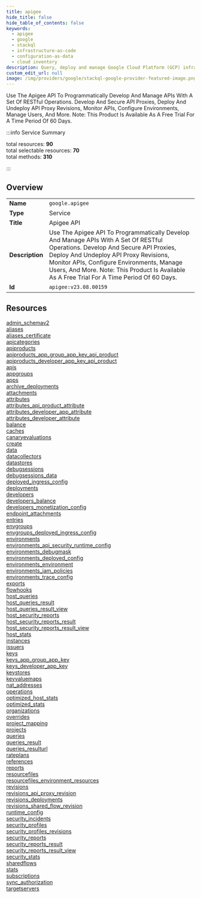 ```yaml
---
title: apigee
hide_title: false
hide_table_of_contents: false
keywords:
  - apigee
  - google
  - stackql
  - infrastructure-as-code
  - configuration-as-data
  - cloud inventory
description: Query, deploy and manage Google Cloud Platform (GCP) infrastructure and resources using SQL
custom_edit_url: null
image: /img/providers/google/stackql-google-provider-featured-image.png
---
```

Use The Apigee API To Programmatically Develop And Manage APIs With A Set Of RESTful Operations. Develop And Secure API Proxies, Deploy And Undeploy API Proxy Revisions, Monitor APIs, Configure Environments, Manage Users, And More. Note: This Product Is Available As A Free Trial For A Time Period Of 60 Days.  
    
:::info Service Summary

<div class="row">
<div class="providerDocColumn">
<span>total resources:&nbsp;<b>90</b></span><br />
<span>total selectable resources:&nbsp;<b>70</b></span><br />
<span>total methods:&nbsp;<b>310</b></span><br />
</div>
</div>

:::

## Overview
<table><tbody>
<tr><td><b>Name</b></td><td><code>google.apigee</code></td></tr>
<tr><td><b>Type</b></td><td>Service</td></tr>
<tr><td><b>Title</b></td><td>Apigee API</td></tr>
<tr><td><b>Description</b></td><td>Use The Apigee API To Programmatically Develop And Manage APIs With A Set Of RESTful Operations. Develop And Secure API Proxies, Deploy And Undeploy API Proxy Revisions, Monitor APIs, Configure Environments, Manage Users, And More. Note: This Product Is Available As A Free Trial For A Time Period Of 60 Days.</td></tr>
<tr><td><b>Id</b></td><td><code>apigee:v23.08.00159</code></td></tr>
</tbody></table>

## Resources
<div class="row">
<div class="providerDocColumn">
<a href="/providers/google/apigee/admin_schemav2/">admin_schemav2</a><br />
<a href="/providers/google/apigee/aliases/">aliases</a><br />
<a href="/providers/google/apigee/aliases_certificate/">aliases_certificate</a><br />
<a href="/providers/google/apigee/apicategories/">apicategories</a><br />
<a href="/providers/google/apigee/apiproducts/">apiproducts</a><br />
<a href="/providers/google/apigee/apiproducts_app_group_app_key_api_product/">apiproducts_app_group_app_key_api_product</a><br />
<a href="/providers/google/apigee/apiproducts_developer_app_key_api_product/">apiproducts_developer_app_key_api_product</a><br />
<a href="/providers/google/apigee/apis/">apis</a><br />
<a href="/providers/google/apigee/appgroups/">appgroups</a><br />
<a href="/providers/google/apigee/apps/">apps</a><br />
<a href="/providers/google/apigee/archive_deployments/">archive_deployments</a><br />
<a href="/providers/google/apigee/attachments/">attachments</a><br />
<a href="/providers/google/apigee/attributes/">attributes</a><br />
<a href="/providers/google/apigee/attributes_api_product_attribute/">attributes_api_product_attribute</a><br />
<a href="/providers/google/apigee/attributes_developer_app_attribute/">attributes_developer_app_attribute</a><br />
<a href="/providers/google/apigee/attributes_developer_attribute/">attributes_developer_attribute</a><br />
<a href="/providers/google/apigee/balance/">balance</a><br />
<a href="/providers/google/apigee/caches/">caches</a><br />
<a href="/providers/google/apigee/canaryevaluations/">canaryevaluations</a><br />
<a href="/providers/google/apigee/create/">create</a><br />
<a href="/providers/google/apigee/data/">data</a><br />
<a href="/providers/google/apigee/datacollectors/">datacollectors</a><br />
<a href="/providers/google/apigee/datastores/">datastores</a><br />
<a href="/providers/google/apigee/debugsessions/">debugsessions</a><br />
<a href="/providers/google/apigee/debugsessions_data/">debugsessions_data</a><br />
<a href="/providers/google/apigee/deployed_ingress_config/">deployed_ingress_config</a><br />
<a href="/providers/google/apigee/deployments/">deployments</a><br />
<a href="/providers/google/apigee/developers/">developers</a><br />
<a href="/providers/google/apigee/developers_balance/">developers_balance</a><br />
<a href="/providers/google/apigee/developers_monetization_config/">developers_monetization_config</a><br />
<a href="/providers/google/apigee/endpoint_attachments/">endpoint_attachments</a><br />
<a href="/providers/google/apigee/entries/">entries</a><br />
<a href="/providers/google/apigee/envgroups/">envgroups</a><br />
<a href="/providers/google/apigee/envgroups_deployed_ingress_config/">envgroups_deployed_ingress_config</a><br />
<a href="/providers/google/apigee/environments/">environments</a><br />
<a href="/providers/google/apigee/environments_api_security_runtime_config/">environments_api_security_runtime_config</a><br />
<a href="/providers/google/apigee/environments_debugmask/">environments_debugmask</a><br />
<a href="/providers/google/apigee/environments_deployed_config/">environments_deployed_config</a><br />
<a href="/providers/google/apigee/environments_environment/">environments_environment</a><br />
<a href="/providers/google/apigee/environments_iam_policies/">environments_iam_policies</a><br />
<a href="/providers/google/apigee/environments_trace_config/">environments_trace_config</a><br />
<a href="/providers/google/apigee/exports/">exports</a><br />
<a href="/providers/google/apigee/flowhooks/">flowhooks</a><br />
<a href="/providers/google/apigee/host_queries/">host_queries</a><br />
<a href="/providers/google/apigee/host_queries_result/">host_queries_result</a><br />
</div>
<div class="providerDocColumn">
<a href="/providers/google/apigee/host_queries_result_view/">host_queries_result_view</a><br />
<a href="/providers/google/apigee/host_security_reports/">host_security_reports</a><br />
<a href="/providers/google/apigee/host_security_reports_result/">host_security_reports_result</a><br />
<a href="/providers/google/apigee/host_security_reports_result_view/">host_security_reports_result_view</a><br />
<a href="/providers/google/apigee/host_stats/">host_stats</a><br />
<a href="/providers/google/apigee/instances/">instances</a><br />
<a href="/providers/google/apigee/issuers/">issuers</a><br />
<a href="/providers/google/apigee/keys/">keys</a><br />
<a href="/providers/google/apigee/keys_app_group_app_key/">keys_app_group_app_key</a><br />
<a href="/providers/google/apigee/keys_developer_app_key/">keys_developer_app_key</a><br />
<a href="/providers/google/apigee/keystores/">keystores</a><br />
<a href="/providers/google/apigee/keyvaluemaps/">keyvaluemaps</a><br />
<a href="/providers/google/apigee/nat_addresses/">nat_addresses</a><br />
<a href="/providers/google/apigee/operations/">operations</a><br />
<a href="/providers/google/apigee/optimized_host_stats/">optimized_host_stats</a><br />
<a href="/providers/google/apigee/optimized_stats/">optimized_stats</a><br />
<a href="/providers/google/apigee/organizations/">organizations</a><br />
<a href="/providers/google/apigee/overrides/">overrides</a><br />
<a href="/providers/google/apigee/project_mapping/">project_mapping</a><br />
<a href="/providers/google/apigee/projects/">projects</a><br />
<a href="/providers/google/apigee/queries/">queries</a><br />
<a href="/providers/google/apigee/queries_result/">queries_result</a><br />
<a href="/providers/google/apigee/queries_resulturl/">queries_resulturl</a><br />
<a href="/providers/google/apigee/rateplans/">rateplans</a><br />
<a href="/providers/google/apigee/references/">references</a><br />
<a href="/providers/google/apigee/reports/">reports</a><br />
<a href="/providers/google/apigee/resourcefiles/">resourcefiles</a><br />
<a href="/providers/google/apigee/resourcefiles_environment_resources/">resourcefiles_environment_resources</a><br />
<a href="/providers/google/apigee/revisions/">revisions</a><br />
<a href="/providers/google/apigee/revisions_api_proxy_revision/">revisions_api_proxy_revision</a><br />
<a href="/providers/google/apigee/revisions_deployments/">revisions_deployments</a><br />
<a href="/providers/google/apigee/revisions_shared_flow_revision/">revisions_shared_flow_revision</a><br />
<a href="/providers/google/apigee/runtime_config/">runtime_config</a><br />
<a href="/providers/google/apigee/security_incidents/">security_incidents</a><br />
<a href="/providers/google/apigee/security_profiles/">security_profiles</a><br />
<a href="/providers/google/apigee/security_profiles_revisions/">security_profiles_revisions</a><br />
<a href="/providers/google/apigee/security_reports/">security_reports</a><br />
<a href="/providers/google/apigee/security_reports_result/">security_reports_result</a><br />
<a href="/providers/google/apigee/security_reports_result_view/">security_reports_result_view</a><br />
<a href="/providers/google/apigee/security_stats/">security_stats</a><br />
<a href="/providers/google/apigee/sharedflows/">sharedflows</a><br />
<a href="/providers/google/apigee/stats/">stats</a><br />
<a href="/providers/google/apigee/subscriptions/">subscriptions</a><br />
<a href="/providers/google/apigee/sync_authorization/">sync_authorization</a><br />
<a href="/providers/google/apigee/targetservers/">targetservers</a><br />
</div>
</div>
